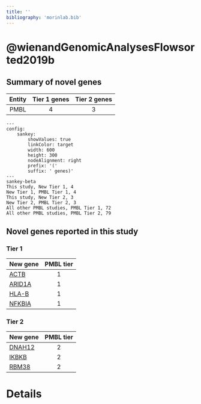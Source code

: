 ```yaml
---
title: ''
bibliography: 'morinlab.bib'
---
```


# @wienandGenomicAnalysesFlowsorted2019b
## Summary of novel genes

|Entity| Tier 1 genes| Tier 2 genes|
|:-:|:-:|:-:|
|PMBL|4|3|
```mermaid
---
config:
    sankey:
        showValues: true
        linkColor: target
        width: 600
        height: 300
        nodeAlignment: right
        prefix: '('
        suffix: ' genes)'
---
sankey-beta
This study, New Tier 1, 4
New Tier 1, PMBL Tier 1, 4
This study, New Tier 2, 3
New Tier 2, PMBL Tier 2, 3
All other PMBL studies, PMBL Tier 1, 72
All other PMBL studies, PMBL Tier 2, 79
```

## Novel genes reported in this study

### Tier 1
|New gene|PMBL tier|
|:-|:-:|
|[ACTB](../ACTB)|1 |
|[ARID1A](../ARID1A)|1 |
|[HLA-B](../HLA-B)|1 |
|[NFKBIA](../NFKBIA)|1 |

### Tier 2
|New gene|PMBL tier|
|:-|:-:|
|[DNAH12](../DNAH12)|2 |
|[IKBKB](../IKBKB)|2 |
|[RBM38](../RBM38)|2 |


# Details

